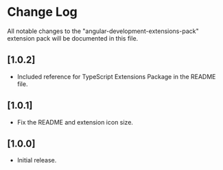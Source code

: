 # Change Log

All notable changes to the "angular-development-extensions-pack" extension pack will be documented in this file.

## [1.0.2]

- Included reference for TypeScript Extensions Package in the README file.

## [1.0.1]

- Fix the README and extension icon size.

## [1.0.0]

- Initial release.
